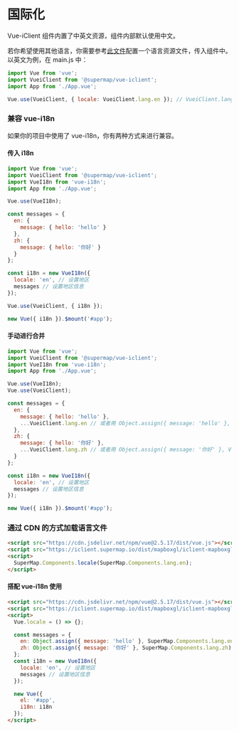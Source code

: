 # 国际化

Vue-iClient 组件内置了中英文资源，组件内部默认使用中文。

若你希望使用其他语言，你需要参考[此文件](https://github.com/SuperMap/vue-iclient/blob/master/src/common/_lang/zh.js)配置一个语言资源文件，传入组件中。以英文为例，在 main.js 中：

```js
import Vue from 'vue';
import VueiClient from '@supermap/vue-iclient';
import App from './App.vue';

Vue.use(VueiClient, { locale: VueiClient.lang.en }); // VueiClient.lang.en 为内置英文资源文件
```

### 兼容 vue-i18n

如果你的项目中使用了 vue-i18n，你有两种方式来进行兼容。

#### 传入 i18n

```js
import Vue from 'vue';
import VueiClient from '@supermap/vue-iclient';
import VueI18n from 'vue-i18n';
import App from './App.vue';

Vue.use(VueI18n);

const messages = {
  en: {
    message: { hello: 'hello' }
  },
  zh: {
    message: { hello: '你好' }
  }
};

const i18n = new VueI18n({
  locale: 'en', // 设置地区
  messages // 设置地区信息
});

Vue.use(VueiClient, { i18n });

new Vue({ i18n }).$mount('#app');
```

#### 手动进行合并

```js
import Vue from 'vue';
import VueiClient from '@supermap/vue-iclient';
import VueI18n from 'vue-i18n';
import App from './App.vue';

Vue.use(VueI18n);
Vue.use(VueiClient);

const messages = {
  en: {
    message: { hello: 'hello' },
    ...VueiClient.lang.en // 或者用 Object.assign({ message: 'hello' }, VueiClient.lang.en)
  },
  zh: {
    message: { hello: '你好' },
    ...VueiClient.lang.zh // 或者用 Object.assign({ message: '你好' }, VueiClient.lang.zh)
  }
};

const i18n = new VueI18n({
  locale: 'en', // 设置地区
  messages // 设置地区信息
});

new Vue({ i18n }).$mount('#app');
```

### 通过 CDN 的方式加载语言文件

```html
<script src="https://cdn.jsdelivr.net/npm/vue@2.5.17/dist/vue.js"></script>
<script src="https://iclient.supermap.io/dist/mapboxgl/iclient-mapboxgl-vue.min.js"></script>
<script>
  SuperMap.Components.locale(SuperMap.Components.lang.en);
</script>
```

#### 搭配 vue-i18n 使用

```html
<script src="https://cdn.jsdelivr.net/npm/vue@2.5.17/dist/vue.js"></script>
<script src="https://iclient.supermap.io/dist/mapboxgl/iclient-mapboxgl-vue.min.js"></script>
<script>
  Vue.locale = () => {};

  const messages = {
    en: Object.assign({ message: 'hello' }, SuperMap.Components.lang.en),
    zh: Object.assign({ message: '你好' }, SuperMap.Components.lang.zh)
  };
  const i18n = new VueI18n({
    locale: 'en', // 设置地区
    messages // 设置地区信息
  });

  new Vue({
    el: '#app',
    i18n: i18n
  });
</script>
```
